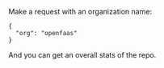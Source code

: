 Make a request with an organization name:

```
{
  "org": "openfaas"
}
```

And you can get an overall stats of the repo.

